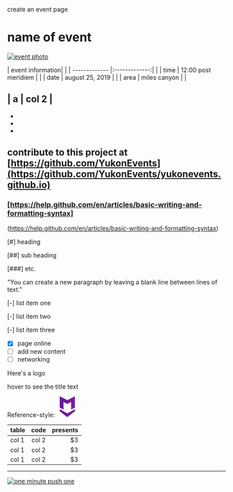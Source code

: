create an event page

# name of event

[![event photo](http://bit.ly/_logo_jpg)](http://netads.github.io)



| event information|  |
| ------------- |:-------------:| |
| time         | 12:00 post meridiem      | |
| date         | august 25, 2019        | |
| area         | miles canyon         | |

| a         | col 2         |
- 
- 
-




-
## contribute to this project at [https://github.com/YukonEvents](https://github.com/YukonEvents/yukonevents.github.io)

### [https://help.github.com/en/articles/basic-writing-and-formatting-syntax]
(https://help.github.com/en/articles/basic-writing-and-formatting-syntax)

[#] heading

[##] sub heading

[###] etc.

"You can create a new paragraph by leaving a blank line between lines of text."

[-] list item one 

[-] list item two 

[-] list item three 



- [x] page online
- [ ] add new content
- [ ] networking

Here's a logo 

hover to see the title text

Reference-style: 
![alt text][logo]

[logo]: https://github.com/adam-p/markdown-here/raw/master/src/common/images/icon48.png "Logo Title Text"

| table         | code          | presents |
| ------------- |:-------------:| --------:|
| col 1         | col 2         |       $3 |
| col 1         | col 2         |       $3 |
| col 1         | col 2         |       $3 |


---

[![one minute push one](https://img.youtube.com/)](https://www.youtube.com/watch?v=QUldxN4S1UY)


